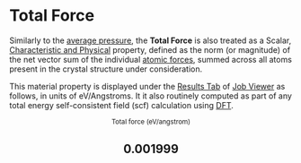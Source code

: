 # Total Force

Similarly to the [average pressure](pressure.md), the **Total Force** is also treated as a Scalar, [Characteristic and Physical](../classification/general.md) property, defined as the norm (or magnitude) of the net vector sum of the individual [atomic forces](../non-scalar/atomic.md), summed across all atoms present in the crystal structure under consideration.

This material property is displayed under the [Results Tab](../../jobs/ui/results-tab.md) of [Job Viewer](../../jobs/ui/viewer.md) as follows, in units of eV/Angstroms. It it also routinely computed as part of any total energy self-consistent field (scf) calculation using [DFT](../../models/dft/overview.md).

<div class="clearfix"><center><div class="chart"><i class="zmdi zmdi-arrows zmdi-hc-3x"></i></div><div class="count"><small><!-- react-text: 1660 -->Total force<!-- /react-text --><!-- react-text: 1661 --> (<!-- /react-text --><!-- react-text: 1662 -->eV/angstrom<!-- /react-text --><!-- react-text: 1663 -->)<!-- /react-text --></small><h2>0.001999</h2></div></div>

